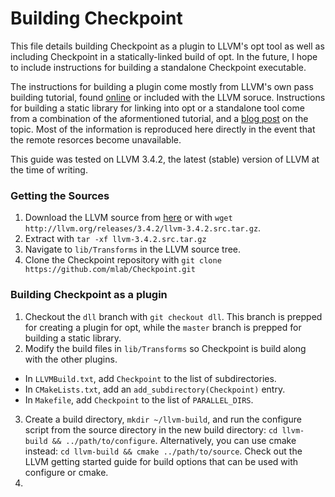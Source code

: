 # Building Checkpoint #

This file details building Checkpoint as a plugin to LLVM's opt tool as well as
including Checkpoint in a statically-linked build of opt. In the future, I hope
to include instructions for building a standalone Checkpoint executable.

The instructions for building a plugin come mostly from LLVM's own pass building
tutorial, found [online](llvm.org/docs/WritingAnLLVMPass.html) or included with
the LLVM soruce. Instructions for building a static library for linking into opt
or a standalone tool come from a combination of the aformentioned tutorial, and
a [blog post](http://tinyurl.com/7akkcbc) on the topic. Most of the information
is reproduced here directly in the event that the remote resorces become
unavailable.

This guide was tested on LLVM 3.4.2, the latest (stable) version of LLVM at the
time of writing.

### Getting the Sources ###

1. Download the LLVM source from [here](llvm.org/releases/download.html) or with
`wget http://llvm.org/releases/3.4.2/llvm-3.4.2.src.tar.gz`.
2. Extract with `tar -xf llvm-3.4.2.src.tar.gz`
3. Navigate to `lib/Transforms` in the LLVM source tree.
4. Clone the Checkpoint repository with
`git clone https://github.com/mlab/Checkpoint.git`

### Building Checkpoint as a plugin ###

1. Checkout the `dll` branch with `git checkout dll`. This branch is prepped
for creating a plugin for opt, while the `master` branch is prepped for building
a static library.
2. Modify the build files in `lib/Transforms` so Checkpoint is build along with
the other plugins.
  * In `LLVMBuild.txt`, add `Checkpoint` to the list of subdirectories.
  * In `CMakeLists.txt`, add an `add_subdirectory(Checkpoint)` entry.
  * In `Makefile`, add `Checkpoint` to the list of `PARALLEL_DIRS`.
3. Create a build directory, `mkdir ~/llvm-build`, and run the configure script
from the source directory in the new build directory:
`cd llvm-build && ../path/to/configure`.  Alternatively, you can use cmake
instead: `cd llvm-build && cmake ../path/to/source`. Check out the LLVM getting
started guide for build options that can be used with configure or cmake.
4. 
